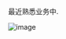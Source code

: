 最近熟悉业务中.

![image](https://github.com/user-attachments/assets/522edd67-be2f-4583-af48-c62f6285552c)
